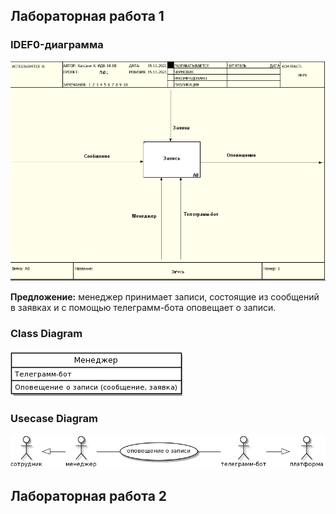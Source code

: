 ## Лабораторная работа 1

### IDEF0-диаграмма

![](https://github.com/Hashmat-H/Hashmat-H/blob/main/1.png)

**Предложение:** менеджер принимает записи, состоящие из сообщений в заявках и с помощью телеграмм-бота оповещает о записи.

### Class Diagram

![](https://github.com/Hashmat-H/Hashmat-H/blob/main/2.png)

### Usecase Diagram

![](https://github.com/Hashmat-H/Hashmat-H/blob/main/3.png)

## Лабораторная работа 2
